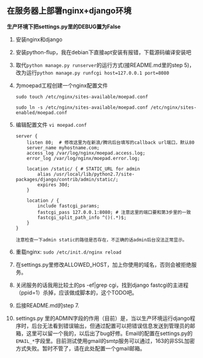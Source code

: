 在服务器上部署nginx+django环境
----
**生产环境下把settings.py里的DEBUG置为False**

1.  安装nginx和django
2.  安装python-flup，我在debian下直接apt安装有报错，下载源码编译安装吧
3.  取代`python manage.py runserver`的运行方式(接README.md里的step 5)，改为运行`python manage.py runfcgi host=127.0.0.1 port=8080`
4.  为moepad工程创建一个nginx配置文件
	
		sudo touch /etc/nginx/sites-available/moepad.conf
	
		sudo ln -s /etc/nginx/sites-available/moepad.conf /etc/nginx/sites-enabled/moepad.conf


5.	编辑配置文件 `vi moepad.conf`

		server {
		    listen 80;  # 修改这里为在新浪/腾讯后台填写的callback url端口，默认80
		    server_name myhostname.com;
		    access_log /var/log/nginx/moepad.access.log;
		    error_log /var/log/nginx/moepad.error.log;
		
		    location /static/ { # STATIC_URL for admin
		        alias /usr/local/lib/python2.7/site-packages/django/contrib/admin/static/;
		        expires 30d;
		    }
		
		    location / {
		        include fastcgi_params;
		        fastcgi_pass 127.0.0.1:8080; # 注意这里的端口要和第3步里的一致
				fastcgi_split_path_info ^()(.*)$;
		    }
		} 

		注意检查一下admin static的路径是否存在，不正确的话admin后台没法正常显示。

6.  重载nginx: `sudo /etc/init.d/nginx reload`
	
7.  在settings.py里修改ALLOWED_HOST，加上你使用的域名，否则会被拒绝服务。
8.	关闭服务的话我用比较土的ps -ef|grep cgi，找到django fastcgi的主进程（ppid=1）杀掉，应该做成脚本的，这个TODO吧。
9.  后接README.md的step 7.
10.  settings.py 里的ADMIN字段的作用（目前）是，当以生产环境运行django程序时，后台无法看到错误输出，但通过配置可以把错误信息发送到管理员的邮箱，这里可以留一个我的，以后出了bug好修。Email的配置在settings.py的`EMAIL_*`字段里。目前测试使用gmail的smtp服务可以通过，163的非SSL加密方式失败。暂时不管了，请在此处配置一个gmail邮箱。

